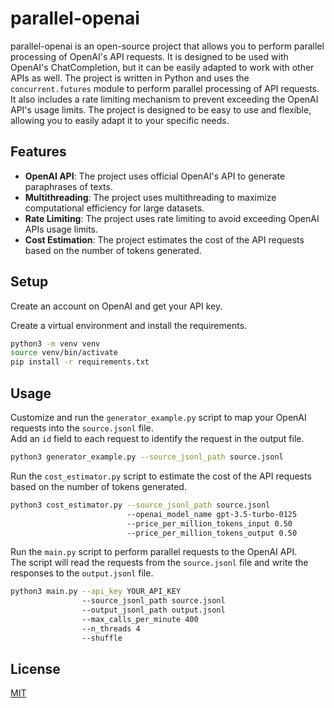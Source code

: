 # parallel-openai
parallel-openai is an open-source project that allows you to perform parallel processing of OpenAI's API requests. It is designed to be used with OpenAI's ChatCompletion, but it can be easily adapted to work with other APIs as well. 
The project is written in Python and uses the `concurrent.futures` module to perform parallel processing of API requests. 
It also includes a rate limiting mechanism to prevent exceeding the OpenAI API's usage limits. 
The project is designed to be easy to use and flexible, allowing you to easily adapt it to your specific needs.


## Features
- **OpenAI API**: The project uses official OpenAI's API to generate paraphrases of texts.
- **Multithreading**: The project uses multithreading to maximize computational efficiency for large datasets.
- **Rate Limiting**: The project uses rate limiting to avoid exceeding OpenAI APIs usage limits.
- **Cost Estimation**: The project estimates the cost of the API requests based on the number of tokens generated.

## Setup
Create an account on OpenAI and get your API key.

Create a virtual environment and install the requirements.
```bash
python3 -m venv venv
source venv/bin/activate
pip install -r requirements.txt
```

## Usage
Customize and run the `generator_example.py` script to map your OpenAI requests into the `source.jsonl` file.\
Add an `id` field to each request to identify the request in the output file. 
```bash
python3 generator_example.py --source_jsonl_path source.jsonl
```

Run the `cost_estimator.py` script to estimate the cost of the API requests based on the number of tokens generated.
```bash
python3 cost_estimator.py --source_jsonl_path source.jsonl
                          --openai_model_name gpt-3.5-turbo-0125
                          --price_per_million_tokens_input 0.50
                          --price_per_million_tokens_output 0.50
```

Run the `main.py` script to perform parallel requests to the OpenAI API.\
The script will read the requests from the `source.jsonl` file and write the responses to the `output.jsonl` file.
```bash
python3 main.py --api_key YOUR_API_KEY 
                --source_jsonl_path source.jsonl
                --output_jsonl_path output.jsonl 
                --max_calls_per_minute 400
                --n_threads 4
                --shuffle
```

## License
[MIT](https://choosealicense.com/licenses/mit/)